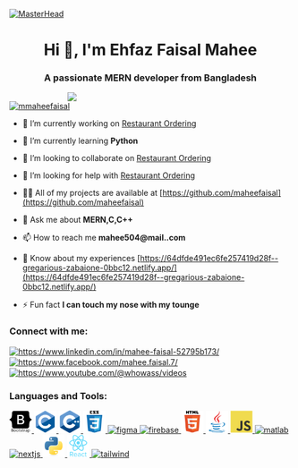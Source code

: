 [![MasterHead](https://repository-images.githubusercontent.com/588181932/e36ec678-7984-4cdd-8e4c-a3932772ff8e)](https://rishavchanda.io)

<h1 align="center">Hi 👋, I'm Ehfaz Faisal Mahee</h1>
<h3 align="center">A passionate  MERN developer from Bangladesh</h3>
<img align="right" width="400" src="https://cdn.dribbble.com/users/1162077/screenshots/3848914/programmer.gif"></img>
<p align="left"> <a href="https://github.com/ryo-ma/github-profile-trophy"><img src="https://github-profile-trophy.vercel.app/?username=mmaheefaisal" alt="mmaheefaisal" /></a> </p>

- 🔭 I’m currently working on [Restaurant Ordering](https://github.com/maheefaisal/Restaurant-Client)

- 🌱 I’m currently learning **Python**

- 👯 I’m looking to collaborate on [Restaurant Ordering](https://github.com/maheefaisal/Restaurant-Client)

- 🤝 I’m looking for help with [Restaurant Ordering](https://github.com/maheefaisal/Restaurant-Client)

- 👨‍💻 All of my projects are available at [https://github.com/maheefaisal](https://github.com/maheefaisal)

- 💬 Ask me about **MERN,C,C++**

- 📫 How to reach me **mahee504@mail..com**

- 📄 Know about my experiences [https://64dfde491ec6fe257419d28f--gregarious-zabaione-0bbc12.netlify.app/](https://64dfde491ec6fe257419d28f--gregarious-zabaione-0bbc12.netlify.app/)

- ⚡ Fun fact **I can touch my nose with my tounge**

<h3 align="left">Connect with me:</h3>
<p align="left">
<a href="https://linkedin.com/in/https://www.linkedin.com/in/mahee-faisal-52795b173/" target="blank"><img align="center" src="https://raw.githubusercontent.com/rahuldkjain/github-profile-readme-generator/master/src/images/icons/Social/linked-in-alt.svg" alt="https://www.linkedin.com/in/mahee-faisal-52795b173/" height="30" width="40" /></a>
<a href="https://fb.com/https://www.facebook.com/mahee.faisal.7/" target="blank"><img align="center" src="https://raw.githubusercontent.com/rahuldkjain/github-profile-readme-generator/master/src/images/icons/Social/facebook.svg" alt="https://www.facebook.com/mahee.faisal.7/" height="30" width="40" /></a>
<a href="https://www.youtube.com/c/https://www.youtube.com/@whowass/videos" target="blank"><img align="center" src="https://raw.githubusercontent.com/rahuldkjain/github-profile-readme-generator/master/src/images/icons/Social/youtube.svg" alt="https://www.youtube.com/@whowass/videos" height="30" width="40" /></a>
</p>

<h3 align="left">Languages and Tools:</h3>
<p align="left"> <a href="https://getbootstrap.com" target="_blank" rel="noreferrer"> <img src="https://raw.githubusercontent.com/devicons/devicon/master/icons/bootstrap/bootstrap-plain-wordmark.svg" alt="bootstrap" width="40" height="40"/> </a> <a href="https://www.cprogramming.com/" target="_blank" rel="noreferrer"> <img src="https://raw.githubusercontent.com/devicons/devicon/master/icons/c/c-original.svg" alt="c" width="40" height="40"/> </a> <a href="https://www.w3schools.com/cpp/" target="_blank" rel="noreferrer"> <img src="https://raw.githubusercontent.com/devicons/devicon/master/icons/cplusplus/cplusplus-original.svg" alt="cplusplus" width="40" height="40"/> </a> <a href="https://www.w3schools.com/css/" target="_blank" rel="noreferrer"> <img src="https://raw.githubusercontent.com/devicons/devicon/master/icons/css3/css3-original-wordmark.svg" alt="css3" width="40" height="40"/> </a> <a href="https://www.figma.com/" target="_blank" rel="noreferrer"> <img src="https://www.vectorlogo.zone/logos/figma/figma-icon.svg" alt="figma" width="40" height="40"/> </a> <a href="https://firebase.google.com/" target="_blank" rel="noreferrer"> <img src="https://www.vectorlogo.zone/logos/firebase/firebase-icon.svg" alt="firebase" width="40" height="40"/> </a> <a href="https://www.w3.org/html/" target="_blank" rel="noreferrer"> <img src="https://raw.githubusercontent.com/devicons/devicon/master/icons/html5/html5-original-wordmark.svg" alt="html5" width="40" height="40"/> </a> <a href="https://www.java.com" target="_blank" rel="noreferrer"> <img src="https://raw.githubusercontent.com/devicons/devicon/master/icons/java/java-original.svg" alt="java" width="40" height="40"/> </a> <a href="https://developer.mozilla.org/en-US/docs/Web/JavaScript" target="_blank" rel="noreferrer"> <img src="https://raw.githubusercontent.com/devicons/devicon/master/icons/javascript/javascript-original.svg" alt="javascript" width="40" height="40"/> </a> <a href="https://www.mathworks.com/" target="_blank" rel="noreferrer"> <img src="https://upload.wikimedia.org/wikipedia/commons/2/21/Matlab_Logo.png" alt="matlab" width="40" height="40"/> </a> <a href="https://nextjs.org/" target="_blank" rel="noreferrer"> <img src="https://cdn.worldvectorlogo.com/logos/nextjs-2.svg" alt="nextjs" width="40" height="40"/> </a> <a href="https://www.python.org" target="_blank" rel="noreferrer"> <img src="https://raw.githubusercontent.com/devicons/devicon/master/icons/python/python-original.svg" alt="python" width="40" height="40"/> </a> <a href="https://reactjs.org/" target="_blank" rel="noreferrer"> <img src="https://raw.githubusercontent.com/devicons/devicon/master/icons/react/react-original-wordmark.svg" alt="react" width="40" height="40"/> </a> <a href="https://tailwindcss.com/" target="_blank" rel="noreferrer"> <img src="https://www.vectorlogo.zone/logos/tailwindcss/tailwindcss-icon.svg" alt="tailwind" width="40" height="40"/> </a> </p>



